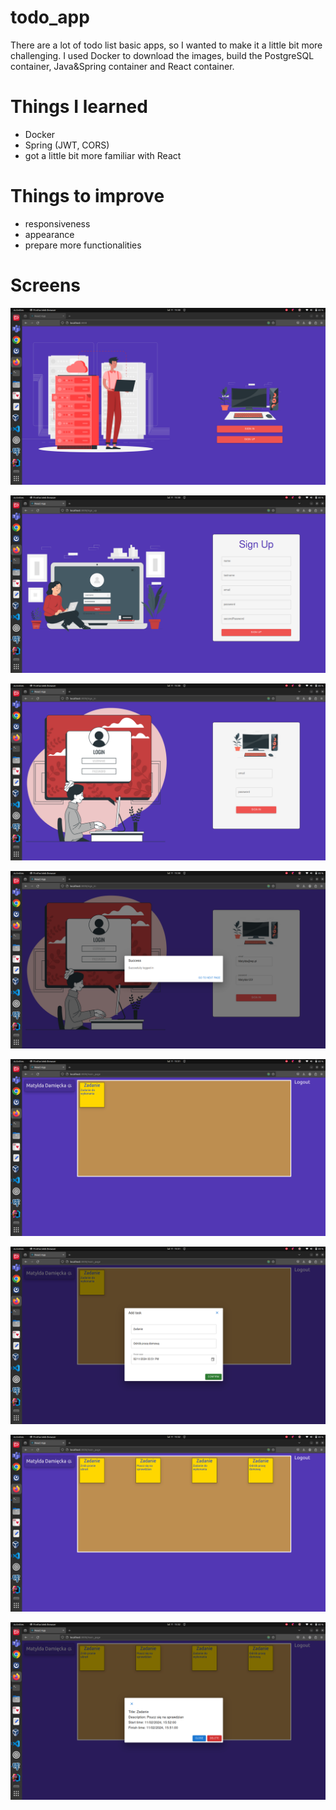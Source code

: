 # todo_app
There are a lot of todo list basic apps, so I wanted to make it a little bit more challenging. I used Docker to download the images, build the PostgreSQL container, Java&Spring container and React container.

# Things I learned
 - Docker
 - Spring (JWT, CORS)
 - got a little bit more familiar with React

# Things to improve
 - responsiveness
 - appearance
 - prepare more functionalities

# Screens
 
![](images/main.png)

![](images/sign_up.png)

![](images/sign_in.png)

![](images/success_message.png)

![](images/board.png)

![](images/adding_task.png)

![](images/tasks.png)

![](images/display_task.png)



